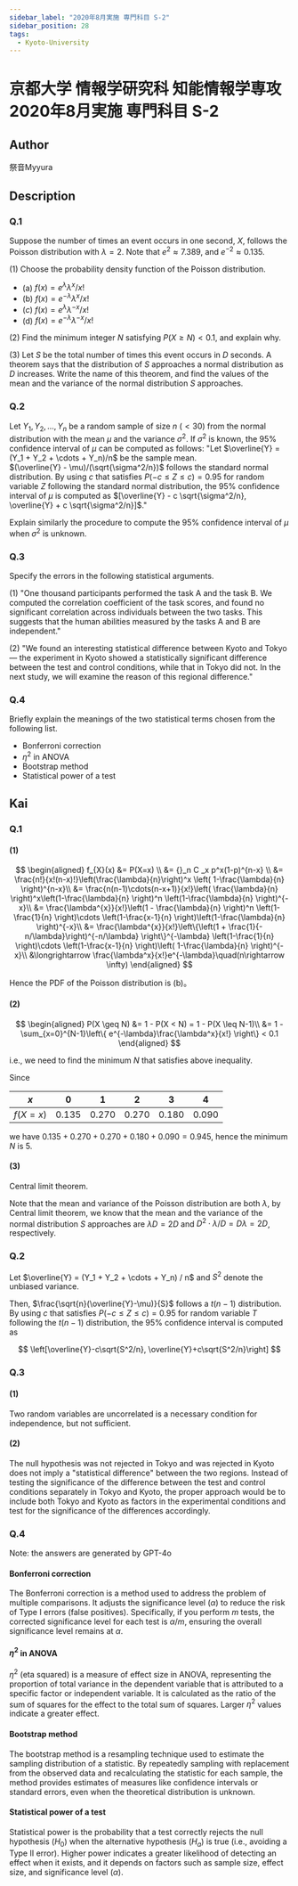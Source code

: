 ```yaml
---
sidebar_label: "2020年8月実施 専門科目 S-2"
sidebar_position: 28
tags:
  - Kyoto-University
---
```

# 京都大学 情報学研究科 知能情報学専攻 2020年8月実施 専門科目 S-2

## **Author**
祭音Myyura

## **Description**
### Q.1
Suppose the number of times an event occurs in one second, $X$, follows the Poisson distribution with $\lambda = 2$. Note that $e^2 \approx 7.389$, and $e^{-2} \approx 0.135$.

(1) Choose the probability density function of the Poisson distribution.

- (a) $f(x) = e^{\lambda} \lambda^x /x!$
- (b) $f(x) = e^{-\lambda} \lambda^x/x!$
- ($c$) $f(x) = e^{\lambda} \lambda^{-x}/x!$
- (d) $f(x) = e^{-\lambda} \lambda^{-x} /x!$

(2) Find the minimum integer $N$ satisfying $P(X \geq N) < 0.1$, and explain why.

(3) Let $S$ be the total number of times this event occurs in $D$ seconds. A theorem says that the distribution of $S$ approaches a normal distribution as $D$ increases. Write the name of this theorem, and find the values of the mean and the variance of the normal distribution $S$ approaches.

### Q.2
Let $Y_1, Y_2, ..., Y_n$ be a random sample of size $n\ (< 30)$ from the normal distribution with the mean $\mu$ and the variance $\sigma^2$. If $\sigma^2$ is known, the 95% confidence interval of $\mu$ can be computed as follows:
"Let $\overline{Y} = (Y_1 + Y_2 + \cdots + Y_n)/n$ be the sample mean.      
$(\overline{Y} - \mu)/(\sqrt{\sigma^2/n})$ follows the standard normal distribution. By using $c$ that satisfies $P(-c \leq Z \leq c) = 0.95$ for random variable $Z$ following the standard normal distribution, the 95% confidence interval of $\mu$ is computed as $[\overline{Y} - c \sqrt{\sigma^2/n}, \overline{Y} + c \sqrt{\sigma^2/n}]$."

Explain similarly the procedure to compute the 95% confidence interval of $\mu$ when $\sigma^2$ is unknown.

### Q.3
Specify the errors in the following statistical arguments.

(1) "One thousand participants performed the task A and the task B. We computed the correlation coefficient of the task scores, and found no significant correlation across individuals between the two tasks. This suggests that the human abilities measured by the tasks A and B are independent."

(2) "We found an interesting statistical difference between Kyoto and Tokyo — the experiment in Kyoto showed a statistically significant difference between the test and control conditions, while that in Tokyo did not. In the next study, we will examine the reason of this regional difference."

### Q.4
Briefly explain the meanings of the two statistical terms chosen from the following list.

- Bonferroni correction
- $\eta^2$ in ANOVA
- Bootstrap method
- Statistical power of a test

## **Kai**
### Q.1
#### (1)

$$
\begin{aligned}
f_{X}(x) &= P(X=x) \\
&= {}_n C _x p^x(1-p)^{n-x} \\
&= \frac{n!}{x!(n-x)!}\left(\frac{\lambda}{n}\right)^x \left( 1-\frac{\lambda}{n} \right)^{n-x}\\
&= \frac{n(n-1)\cdots(n-x+1)}{x!}\left( \frac{\lambda}{n} \right)^x\left(1-\frac{\lambda}{n} \right)^n \left(1-\frac{\lambda}{n} \right)^{-x}\\
&= \frac{\lambda^{x}}{x!}\left(1 - \frac{\lambda}{n} \right)^n
\left(1-\frac{1}{n} \right)\cdots \left(1-\frac{x-1}{n} \right)\left(1-\frac{\lambda}{n} \right)^{-x}\\
&= \frac{\lambda^{x}}{x!}\left\{\left(1 + \frac{1}{-n/\lambda}\right)^{-n/\lambda} \right\}^{-\lambda}
\left(1-\frac{1}{n} \right)\cdots \left(1-\frac{x-1}{n} \right)\left( 1-\frac{\lambda}{n} \right)^{-x}\\
&\longrightarrow \frac{\lambda^x}{x!}e^{-\lambda}\quad(n\rightarrow \infty)
\end{aligned}
$$

Hence the PDF of the Poisson distribution is (b)。

#### (2)

$$
\begin{aligned}
P(X \geq N) &= 1 - P(X < N) = 1 - P(X \leq N-1)\\
&= 1 - \sum_{x=0}^{N-1}\left\{ e^{-\lambda}\frac{\lambda^x}{x!} \right\} < 0.1
\end{aligned}
$$

i.e., we need to find the minimum $N$ that satisfies above inequality.

Since

|$x$|0|1|2|3|4|
|-|-|-|-|-|-|
|$f(X=x)$|$0.135$|$0.270$|$0.270$|$0.180$|$0.090$|

we have $0.135 + 0.270 + 0.270 + 0.180 + 0.090 = 0.945$, hence the minimum $N$ is $5$.

#### (3)
Central limit theorem.

Note that the mean and variance of the Poisson distribution are both $\lambda$, by Central limit theorem, we know that the mean and the variance of the normal distribution $S$ approaches are $\lambda D = 2D$ and $D^2\cdot \lambda/D=D\lambda=2D$, respectively.

### Q.2
Let $\overline{Y} = (Y_1 + Y_2 + \cdots + Y_n) / n$ and $S^2$ denote the unbiased variance.

Then, $\frac{\sqrt{n}(\overline{Y}-\mu)}{S}$ follows a $t(n-1)$ distribution. By using $c$ that satisfies $P(-c \leq Z \leq c) = 0.95$ for random variable $T$ following the $t(n-1)$ distribution, the 95% confidence interval is computed as

$$
\left[\overline{Y}-c\sqrt{S^2/n}, \overline{Y}+c\sqrt{S^2/n}\right]
$$

### Q.3
#### (1)
Two random variables are uncorrelated is a necessary condition for independence, but not sufficient.

#### (2)
The null hypothesis was not rejected in Tokyo and was rejected in Kyoto does not imply a "statistical difference" between the two regions.
Instead of testing the significance of the difference between the test and control conditions separately in Tokyo and Kyoto, the proper approach would be to include both Tokyo and Kyoto as factors in the experimental conditions and test for the significance of the differences accordingly.

### Q.4
Note: the answers are generated by GPT-4o

#### Bonferroni correction
The Bonferroni correction is a method used to address the problem of multiple comparisons. It adjusts the significance level ($\alpha$) to reduce the risk of Type I errors (false positives). Specifically, if you perform $m$ tests, the corrected significance level for each test is $\alpha/m$, ensuring the overall significance level remains at $\alpha$.

#### $\eta^2$ in ANOVA
$\eta^2$ (eta squared) is a measure of effect size in ANOVA, representing the proportion of total variance in the dependent variable that is attributed to a specific factor or independent variable. It is calculated as the ratio of the sum of squares for the effect to the total sum of squares. Larger $\eta^2$ values indicate a greater effect.

#### Bootstrap method
The bootstrap method is a resampling technique used to estimate the sampling distribution of a statistic. By repeatedly sampling with replacement from the observed data and recalculating the statistic for each sample, the method provides estimates of measures like confidence intervals or standard errors, even when the theoretical distribution is unknown.

#### Statistical power of a test
Statistical power is the probability that a test correctly rejects the null hypothesis ($H_0$) when the alternative hypothesis ($H_a$) is true (i.e., avoiding a Type II error). Higher power indicates a greater likelihood of detecting an effect when it exists, and it depends on factors such as sample size, effect size, and significance level ($\alpha$).

